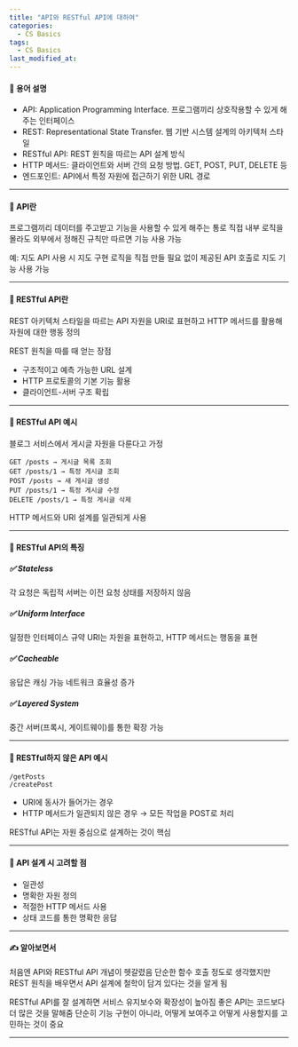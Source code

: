 ```yaml
---
title: "API와 RESTful API에 대하여"
categories:
  - CS Basics
tags:
  - CS Basics
last_modified_at:
---
```


#### 📌 용어 설명
- API: Application Programming Interface. 프로그램끼리 상호작용할 수 있게 해주는 인터페이스
- REST: Representational State Transfer. 웹 기반 시스템 설계의 아키텍처 스타일
- RESTful API: REST 원칙을 따르는 API 설계 방식
- HTTP 메서드: 클라이언트와 서버 간의 요청 방법. GET, POST, PUT, DELETE 등
- 엔드포인트: API에서 특정 자원에 접근하기 위한 URL 경로

---
#### 📌 API란
프로그램끼리 데이터를 주고받고 기능을 사용할 수 있게 해주는 통로
직접 내부 로직을 몰라도 외부에서 정해진 규칙만 따르면 기능 사용 가능

예: 지도 API 사용 시 지도 구현 로직을 직접 만들 필요 없이 제공된 API 호출로 지도 기능 사용 가능

---
#### 📌 RESTful API란
REST 아키텍처 스타일을 따르는 API
자원을 URI로 표현하고 HTTP 메서드를 활용해 자원에 대한 행동 정의

REST 원칙을 따를 때 얻는 장점
- 구조적이고 예측 가능한 URL 설계
- HTTP 프로토콜의 기본 기능 활용
- 클라이언트-서버 구조 확립

---
#### 📌 RESTful API 예시
블로그 서비스에서 게시글 자원을 다룬다고 가정

```  
GET /posts → 게시글 목록 조회
GET /posts/1 → 특정 게시글 조회
POST /posts → 새 게시글 생성
PUT /posts/1 → 특정 게시글 수정
DELETE /posts/1 → 특정 게시글 삭제
```  

HTTP 메서드와 URI 설계를 일관되게 사용

---
#### 📌 RESTful API의 특징

##### ✅ Stateless
각 요청은 독립적
서버는 이전 요청 상태를 저장하지 않음

##### ✅ Uniform Interface
일정한 인터페이스 규약
URI는 자원을 표현하고, HTTP 메서드는 행동을 표현

##### ✅ Cacheable
응답은 캐싱 가능
네트워크 효율성 증가

##### ✅ Layered System
중간 서버(프록시, 게이트웨이)를 통한 확장 가능

---
#### 📌 RESTful하지 않은 API 예시

```  
/getPosts
/createPost
```  

- URI에 동사가 들어가는 경우
- HTTP 메서드가 일관되지 않은 경우 → 모든 작업을 POST로 처리

RESTful API는 자원 중심으로 설계하는 것이 핵심

---
#### 📌 API 설계 시 고려할 점
- 일관성
- 명확한 자원 정의
- 적절한 HTTP 메서드 사용
- 상태 코드를 통한 명확한 응답

---
#### ✍ 알아보면서
처음엔 API와 RESTful API 개념이 헷갈렸음
단순한 함수 호출 정도로 생각했지만
REST 원칙을 배우면서 API 설계에 철학이 담겨 있다는 것을 알게 됨

RESTful API를 잘 설계하면 서비스 유지보수와 확장성이 높아짐
좋은 API는 코드보다 더 많은 것을 말해줌
단순히 기능 구현이 아니라, 어떻게 보여주고 어떻게 사용할지를 고민하는 것이 중요

---